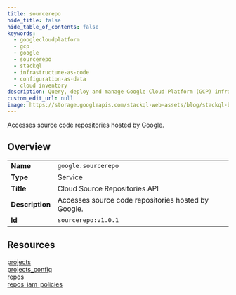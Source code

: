 ```yaml
---
title: sourcerepo
hide_title: false
hide_table_of_contents: false
keywords:
  - googlecloudplatform
  - gcp
  - google
  - sourcerepo
  - stackql
  - infrastructure-as-code
  - configuration-as-data
  - cloud inventory
description: Query, deploy and manage Google Cloud Platform (GCP) infrastructure and resources using SQL
custom_edit_url: null
image: https://storage.googleapis.com/stackql-web-assets/blog/stackql-blog-post-featured-image.png
---
```

Accesses source code repositories hosted by Google.  
    

## Overview
<table><tbody>
<tr><td><b>Name</b></td><td><code>google.sourcerepo</code></td></tr>
<tr><td><b>Type</b></td><td>Service</td></tr>
<tr><td><b>Title</b></td><td>Cloud Source Repositories API</td></tr>
<tr><td><b>Description</b></td><td>Accesses source code repositories hosted by Google.</td></tr>
<tr><td><b>Id</b></td><td><code>sourcerepo:v1.0.1</code></td></tr>
</tbody></table>

## Resources
<div class="row">
<div class="providerDocColumn">
<a href="/providers/google/sourcerepo/projects/">projects</a><br />
<a href="/providers/google/sourcerepo/projects_config/">projects_config</a><br />
</div>
<div class="providerDocColumn">
<a href="/providers/google/sourcerepo/repos/">repos</a><br />
<a href="/providers/google/sourcerepo/repos_iam_policies/">repos_iam_policies</a><br />
</div>
</div>
